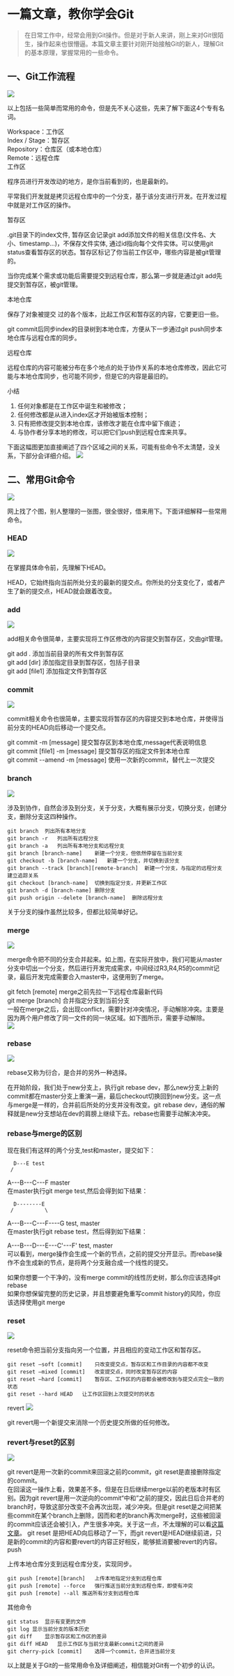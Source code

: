 # 一篇文章，教你学会Git
> 在日常工作中，经常会用到Git操作。但是对于新人来讲，刚上来对Git很陌生，操作起来也很懵逼。本篇文章主要针对刚开始接触Git的新人，理解Git的基本原理，掌握常用的一些命令。
## 一、Git工作流程
![](E:/webresource/images/git/一篇文章，教你学会Git/1.png)

以上包括一些简单而常用的命令，但是先不关心这些，先来了解下面这4个专有名词。

Workspace：工作区  
Index / Stage：暂存区  
Repository：仓库区（或本地仓库）  
Remote：远程仓库  
工作区  

程序员进行开发改动的地方，是你当前看到的，也是最新的。

平常我们开发就是拷贝远程仓库中的一个分支，基于该分支进行开发。在开发过程中就是对工作区的操作。

暂存区

.git目录下的index文件, 暂存区会记录git add添加文件的相关信息(文件名、大小、timestamp...)，不保存文件实体, 通过id指向每个文件实体。可以使用git status查看暂存区的状态。暂存区标记了你当前工作区中，哪些内容是被git管理的。

当你完成某个需求或功能后需要提交到远程仓库，那么第一步就是通过git add先提交到暂存区，被git管理。

本地仓库

保存了对象被提交 过的各个版本，比起工作区和暂存区的内容，它要更旧一些。

git commit后同步index的目录树到本地仓库，方便从下一步通过git push同步本地仓库与远程仓库的同步。

远程仓库

远程仓库的内容可能被分布在多个地点的处于协作关系的本地仓库修改，因此它可能与本地仓库同步，也可能不同步，但是它的内容是最旧的。

小结

1. 任何对象都是在工作区中诞生和被修改；
2. 任何修改都是从进入index区才开始被版本控制；
3. 只有把修改提交到本地仓库，该修改才能在仓库中留下痕迹；
4. 与协作者分享本地的修改，可以把它们push到远程仓库来共享。

下面这幅图更加直接阐述了四个区域之间的关系，可能有些命令不太清楚，没关系，下部分会详细介绍。
![](E:/webresource/images/git/一篇文章，教你学会Git/2.png)

## 二、常用Git命令
![](E:/webresource/images/git/一篇文章，教你学会Git/3.png)

网上找了个图，别人整理的一张图，很全很好，借来用下。下面详细解释一些常用命令。

### HEAD
![](E:/webresource/images/git/一篇文章，教你学会Git/4.png)

在掌握具体命令前，先理解下HEAD。

HEAD，它始终指向当前所处分支的最新的提交点。你所处的分支变化了，或者产生了新的提交点，HEAD就会跟着改变。

### add
![](E:/webresource/images/git/一篇文章，教你学会Git/5.png)

add相关命令很简单，主要实现将工作区修改的内容提交到暂存区，交由git管理。

git add .	添加当前目录的所有文件到暂存区  
git add [dir]	添加指定目录到暂存区，包括子目录  
git add [file1]	添加指定文件到暂存区  
### commit
![](E:/webresource/images/git/一篇文章，教你学会Git/6.png)

commit相关命令也很简单，主要实现将暂存区的内容提交到本地仓库，并使得当前分支的HEAD向后移动一个提交点。

git commit -m [message]	提交暂存区到本地仓库,message代表说明信息  
git commit [file1] -m [message]	提交暂存区的指定文件到本地仓库  
git commit --amend -m [message]	使用一次新的commit，替代上一次提交  
### branch
![](E:/webresource/images/git/一篇文章，教你学会Git/7.png)

涉及到协作，自然会涉及到分支，关于分支，大概有展示分支，切换分支，创建分支，删除分支这四种操作。
```
git branch	列出所有本地分支
git branch -r	列出所有远程分支
git branch -a	列出所有本地分支和远程分支
git branch [branch-name]	新建一个分支，但依然停留在当前分支
git checkout -b [branch-name]	新建一个分支，并切换到该分支
git branch --track [branch][remote-branch]	新建一个分支，与指定的远程分支建立追踪关系
git checkout [branch-name]	切换到指定分支，并更新工作区
git branch -d [branch-name]	删除分支
git push origin --delete [branch-name]	删除远程分支
```
关于分支的操作虽然比较多，但都比较简单好记。

### merge
![](E:/webresource/images/git/一篇文章，教你学会Git/8.png)

merge命令把不同的分支合并起来。如上图，在实际开放中，我们可能从master分支中切出一个分支，然后进行开发完成需求，中间经过R3,R4,R5的commit记录，最后开发完成需要合入master中，这便用到了merge。

git fetch [remote]	merge之前先拉一下远程仓库最新代码  
git merge [branch]	合并指定分支到当前分支  
一般在merge之后，会出现conflict，需要针对冲突情况，手动解除冲突。主要是因为两个用户修改了同一文件的同一块区域。如下图所示，需要手动解除。  
![](E:/webresource/images/git/一篇文章，教你学会Git/9.png)

### rebase  
![](E:/webresource/images/git/一篇文章，教你学会Git/10.png)

rebase又称为衍合，是合并的另外一种选择。

在开始阶段，我们处于new分支上，执行git rebase dev，那么new分支上新的commit都在master分支上重演一遍，最后checkout切换回到new分支。这一点与merge是一样的，合并前后所处的分支并没有改变。git rebase dev，通俗的解释就是new分支想站在dev的肩膀上继续下去。rebase也需要手动解决冲突。

### rebase与merge的区别

现在我们有这样的两个分支,test和master，提交如下：

      D---E test
     /
A---B---C---F master  
在master执行git merge test,然后会得到如下结果：  

      D--------E
     /          \
A---B---C---F----G   test, master  
在master执行git rebase test，然后得到如下结果：

A---B---D---E---C'---F'   test, master  
可以看到，merge操作会生成一个新的节点，之前的提交分开显示。而rebase操作不会生成新的节点，是将两个分支融合成一个线性的提交。

如果你想要一个干净的，没有merge commit的线性历史树，那么你应该选择git rebase  
如果你想保留完整的历史记录，并且想要避免重写commit history的风险，你应该选择使用git merge

### reset  
![](E:/webresource/images/git/一篇文章，教你学会Git/11.png)

reset命令把当前分支指向另一个位置，并且相应的变动工作区和暂存区。
```
git reset —soft [commit]	只改变提交点，暂存区和工作目录的内容都不改变
git reset —mixed [commit]	改变提交点，同时改变暂存区的内容
git reset —hard [commit]	暂存区、工作区的内容都会被修改到与提交点完全一致的状态
git reset --hard HEAD	让工作区回到上次提交时的状态
```
revert
![](E:/webresource/images/git/一篇文章，教你学会Git/12.png)

git revert用一个新提交来消除一个历史提交所做的任何修改。

### revert与reset的区别  
![](E:/webresource/images/git/一篇文章，教你学会Git/13.png)

git revert是用一次新的commit来回滚之前的commit，git reset是直接删除指定的commit。  
在回滚这一操作上看，效果差不多。但是在日后继续merge以前的老版本时有区别。因为git revert是用一次逆向的commit“中和”之前的提交，因此日后合并老的branch时，导致这部分改变不会再次出现，减少冲突。但是git reset是之间把某些commit在某个branch上删除，因而和老的branch再次merge时，这些被回滚的commit应该还会被引入，产生很多冲突。关于这一点，不太理解的可以看[这篇文章](/git/git-reset-revert-回退回滚取消提交返回上一版本.MD)。
git reset 是把HEAD向后移动了一下，而git revert是HEAD继续前进，只是新的commit的内容和要revert的内容正好相反，能够抵消要被revert的内容。  
push

上传本地仓库分支到远程仓库分支，实现同步。
```
git push [remote][branch]	上传本地指定分支到远程仓库
git push [remote] --force	强行推送当前分支到远程仓库，即使有冲突
git push [remote] --all	推送所有分支到远程仓库
```
其他命令
```
git status	显示有变更的文件
git log	显示当前分支的版本历史
git diff	显示暂存区和工作区的差异
git diff HEAD	显示工作区与当前分支最新commit之间的差异
git cherry-pick [commit]	选择一个commit，合并进当前分支
```
以上就是关于Git的一些常用命令及详细阐述，相信能对Git有一个初步的认识。